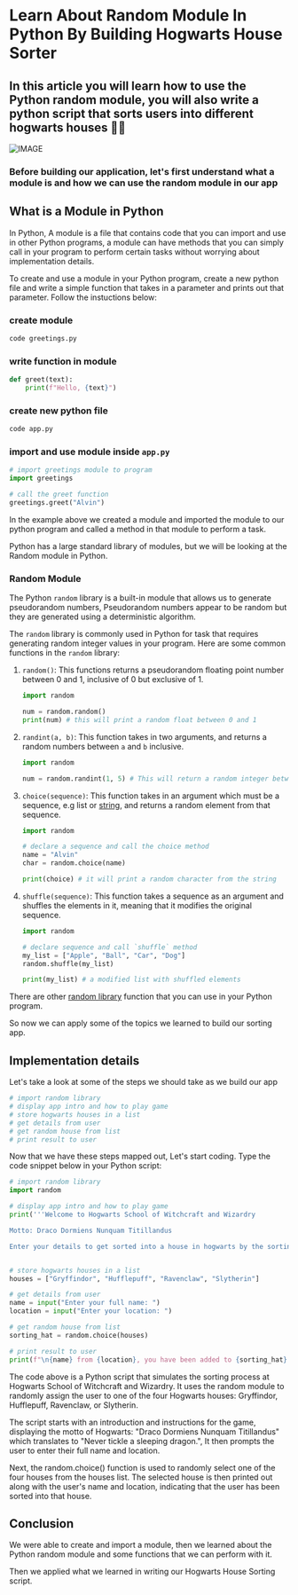 # Learn About Random Module In Python By Building Hogwarts House Sorter

## In this article you will learn how to use the Python random module, you will also write a python script that sorts users into different hogwarts houses 🧙‍♂️

![IMAGE](./img/random.jpg)

### Before building our application, let's first understand what a module is and how we can use the random module in our app

## What is a Module in Python

In Python, A module is a file that contains code that you can import and use in other Python programs, a module can have methods that you can simply call in your program to perform certain tasks without worrying about implementation details.

To create and use a module in your Python program, create a new python file and write a simple function that takes in a parameter and prints out that parameter. Follow the instuctions below:

### create module

```bash
code greetings.py
```

### write function in module

```python
def greet(text):
    print(f"Hello, {text}")
```

### create new python file

```bash
code app.py
```

### import and use module inside `app.py`

```python
# import greetings module to program
import greetings

# call the greet function
greetings.greet("Alvin")
```

In the example above we created a module and imported the module to our python program and called a method in that module to perform a task.

Python has a large standard library of modules, but we will be looking at the Random module in Python.

### Random Module

The Python `random` library is a built-in module that allows us to generate pseudorandom numbers, Pseudorandom numbers appear to be random but they are generated using a deterministic algorithm.

The `random` library is commonly used in Python for task that requires generating random integer values in your program. Here are some common functions in the `random` library:

1. `random()`: This functions returns a pseudorandom floating point number between 0 and 1, inclusive of 0 but exclusive of 1.

    ```python
    import random

    num = random.random()
    print(num) # this will print a random float between 0 and 1
    ```

2. `randint(a, b)`: This function takes in two arguments, and returns a random numbers between `a` and `b` inclusive.

    ```python
    import random

    num = random.randint(1, 5) # This will return a random integer between 1 and 5.
    ```

3. `choice(sequence)`: This function takes in an argument which must be a sequence, e.g list or [string](https://harunadev.hashnode.dev/what-are-strings-in-python), and returns a random element from that sequence.

    ```python
    import random

    # declare a sequence and call the choice method
    name = "Alvin"
    char = random.choice(name)

    print(choice) # it will print a random character from the string
    ```

4. `shuffle(sequence)`: This function takes a sequence as an argument and shuffles the elements in it, meaning that it modifies the original sequence.

    ```python
    import random

    # declare sequence and call `shuffle` method
    my_list = ["Apple", "Ball", "Car", "Dog"]
    random.shuffle(my_list)

    print(my_list) # a modified list with shuffled elements     
    ```

There are other [random library](https://www.w3schools.com/python/module_random.asp) function that you can use in your Python program.

So now we can apply some of the topics we learned to build our sorting app.

## Implementation details

Let's take a look at some of the steps we should take as we build our app

```python
# import random library
# display app intro and how to play game
# store hogwarts houses in a list
# get details from user
# get random house from list
# print result to user 
```

Now that we have these steps mapped out, Let's start coding. Type the code snippet below in your Python script:

```python
# import random library
import random

# display app intro and how to play game
print('''Welcome to Hogwarts School of Witchcraft and Wizardry

Motto: Draco Dormiens Nunquam Titillandus 

Enter your details to get sorted into a house in hogwarts by the sorting hat.\n''')


# store hogwarts houses in a list
houses = ["Gryffindor", "Hufflepuff", "Ravenclaw", "Slytherin"]

# get details from user
name = input("Enter your full name: ")
location = input("Enter your location: ")

# get random house from list
sorting_hat = random.choice(houses)

# print result to user
print(f"\n{name} from {location}, you have been added to {sorting_hat}!")
```

The code above is a Python script that simulates the sorting process at Hogwarts School of Witchcraft and Wizardry. It uses the random module to randomly assign the user to one of the four Hogwarts houses: Gryffindor, Hufflepuff, Ravenclaw, or Slytherin.

The script starts with an introduction and instructions for the game, displaying the motto of Hogwarts: "Draco Dormiens Nunquam Titillandus" which translates to "Never tickle a sleeping dragon.", It then prompts the user to enter their full name and location.

Next, the random.choice() function is used to randomly select one of the four houses from the houses list. The selected house is then printed out along with the user's name and location, indicating that the user has been sorted into that house.

## Conclusion

We were able to create and import a module, then we learned about the Python random module and some functions that we can perform with it.

Then we applied what we learned in writing our Hogwarts House Sorting script.
